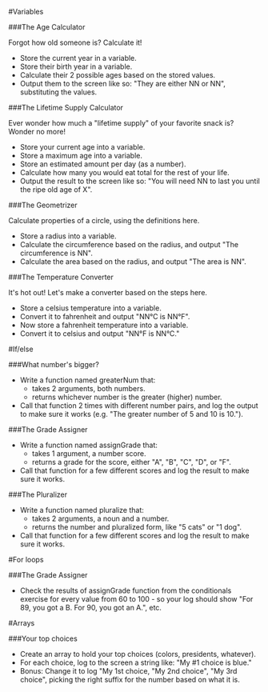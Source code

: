 #Variables

###The Age Calculator

Forgot how old someone is? Calculate it!

- Store the current year in a variable.
- Store their birth year in a variable.
- Calculate their 2 possible ages based on the stored values.
-  Output them to the screen like so: "They are either NN or NN", substituting the values.

###The Lifetime Supply Calculator

Ever wonder how much a "lifetime supply" of your favorite snack is? Wonder no more!

- Store your current age into a variable.
- Store a maximum age into a variable.
- Store an estimated amount per day (as a number).
- Calculate how many you would eat total for the rest of your life.
- Output the result to the screen like so: "You will need NN to last you until the ripe old age of X".

###The Geometrizer

Calculate properties of a circle, using the definitions here.

- Store a radius into a variable.
- Calculate the circumference based on the radius, and output "The circumference is NN".
- Calculate the area based on the radius, and output "The area is NN".

###The Temperature Converter

It's hot out! Let's make a converter based on the steps here.

- Store a celsius temperature into a variable.
- Convert it to fahrenheit and output "NN°C is NN°F".
- Now store a fahrenheit temperature into a variable.
- Convert it to celsius and output "NN°F is NN°C."

#If/else

###What number's bigger?

- Write a function named greaterNum that:
  - takes 2 arguments, both numbers.
  - returns whichever number is the greater (higher) number.
- Call that function 2 times with different number pairs, and log the output to make sure it works (e.g. "The greater number of 5 and 10 is 10.").

###The Grade Assigner

- Write a function named assignGrade that:
  - takes 1 argument, a number score.
  - returns a grade for the score, either "A", "B", "C", "D", or "F".
- Call that function for a few different scores and log the result to make sure it works.

###The Pluralizer

- Write a function named pluralize that:
  - takes 2 arguments, a noun and a number.
  - returns the number and pluralized form, like "5 cats" or "1 dog".
- Call that function for a few different scores and log the result to make sure it works.

#For loops

###The Grade Assigner

- Check the results of assignGrade function from the conditionals exercise for every value from 60 to 100 - so your log should show "For 89, you got a B. For 90, you got an A.", etc.

#Arrays

###Your top choices

- Create an array to hold your top choices (colors, presidents, whatever).
- For each choice, log to the screen a string like: "My #1 choice is blue."
- Bonus: Change it to log "My 1st choice, "My 2nd choice", "My 3rd choice", picking the right suffix for the number based on what it is.